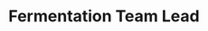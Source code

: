 ---
layout: member
weight: 50
name: Vitorio von Staa Sambatti
title: Fermentation Team Lead
img: /assets/images/members/vittorio.jpg
email: vvssambatti@gmail.com
status: alumni
year: 2020
biography: >
  Vitorio is a dedicated 3rd year process engineering student responsible for coordinating the fermentation team in BIoT. Before joining Envision, he gained multidisciplinary experience working in the drone company BRVANT by getting involved with circuitry, design, and manufacturing projects. Today, his focus is to utilize his process engineering and teamwork skills to automate the brewing system to achieve a consistent brew designated for further research and to facilitate homebrewing. 
linkedin: https://www.linkedin.com/in/vitorio-von-staa-sambatti-9127b9155/
---